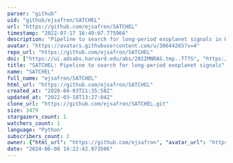 ```yaml
---
parser: "github"
uid: "github/ejsafron/SATCHEL"
url: "https://github.com/ejsafron/SATCHEL"
timestamp: "2022-07-17 16:49:07.775966"
description: "Pipeline to search for long-period exoplanet signals in Kepler time-series data classified on the Planet Hunters website."
avatar: "https://avatars.githubusercontent.com/u/36644265?v=4"
repo_url: "https://github.com/ejsafron/SATCHEL"
doi: ["https://ui.adsabs.harvard.edu/abs/2022MNRAS.tmp..777S", "https://ui.adsabs.harvard.edu/abs/2022ascl.soft03011S/abstract"]
title: "SATCHEL: Pipeline to search for long-period exoplanet signals"
name: "SATCHEL"
full_name: "ejsafron/SATCHEL"
html_url: "https://github.com/ejsafron/SATCHEL"
created_at: "2020-04-03T21:35:58Z"
updated_at: "2022-03-18T13:27:04Z"
clone_url: "https://github.com/ejsafron/SATCHEL.git"
size: 3479
stargazers_count: 1
watchers_count: 1
language: "Python"
subscribers_count: 2
owner: {"html_url": "https://github.com/ejsafron", "avatar_url": "https://avatars.githubusercontent.com/u/36644265?v=4", "login": "ejsafron", "type": "User"}
date: "2024-06-08 14:22:42.973506"
---
```

